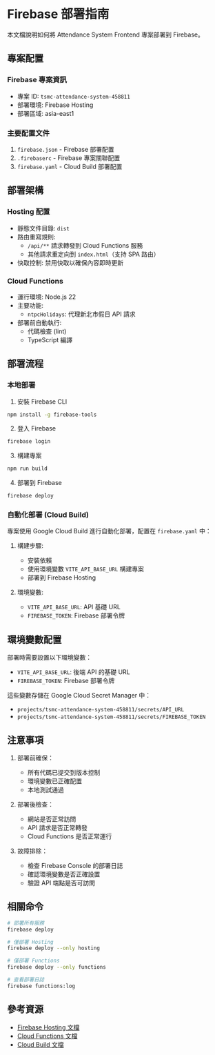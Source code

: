 # Firebase 部署指南

本文檔說明如何將 Attendance System Frontend 專案部署到 Firebase。

## 專案配置

### Firebase 專案資訊
- 專案 ID: `tsmc-attendance-system-458811`
- 部署環境: Firebase Hosting
- 部署區域: asia-east1

### 主要配置文件
1. `firebase.json` - Firebase 部署配置
2. `.firebaserc` - Firebase 專案關聯配置
3. `firebase.yaml` - Cloud Build 部署配置

## 部署架構

### Hosting 配置
- 靜態文件目錄: `dist`
- 路由重寫規則:
  - `/api/**` 請求轉發到 Cloud Functions 服務
  - 其他請求重定向到 `index.html`（支持 SPA 路由）
- 快取控制: 禁用快取以確保內容即時更新

### Cloud Functions
- 運行環境: Node.js 22
- 主要功能:
  - `ntpcHolidays`: 代理新北市假日 API 請求
- 部署前自動執行:
  - 代碼檢查 (lint)
  - TypeScript 編譯

## 部署流程

### 本地部署
1. 安裝 Firebase CLI
```bash
npm install -g firebase-tools
```

2. 登入 Firebase
```bash
firebase login
```

3. 構建專案
```bash
npm run build
```

4. 部署到 Firebase
```bash
firebase deploy
```

### 自動化部署 (Cloud Build)
專案使用 Google Cloud Build 進行自動化部署，配置在 `firebase.yaml` 中：

1. 構建步驟:
   - 安裝依賴
   - 使用環境變數 `VITE_API_BASE_URL` 構建專案
   - 部署到 Firebase Hosting

2. 環境變數:
   - `VITE_API_BASE_URL`: API 基礎 URL
   - `FIREBASE_TOKEN`: Firebase 部署令牌

## 環境變數配置

部署時需要設置以下環境變數：
- `VITE_API_BASE_URL`: 後端 API 的基礎 URL
- `FIREBASE_TOKEN`: Firebase 部署令牌

這些變數存儲在 Google Cloud Secret Manager 中：
- `projects/tsmc-attendance-system-458811/secrets/API_URL`
- `projects/tsmc-attendance-system-458811/secrets/FIREBASE_TOKEN`

## 注意事項

1. 部署前確保：
   - 所有代碼已提交到版本控制
   - 環境變數已正確配置
   - 本地測試通過

2. 部署後檢查：
   - 網站是否正常訪問
   - API 請求是否正常轉發
   - Cloud Functions 是否正常運行

3. 故障排除：
   - 檢查 Firebase Console 的部署日誌
   - 確認環境變數是否正確設置
   - 驗證 API 端點是否可訪問

## 相關命令

```bash
# 部署所有服務
firebase deploy

# 僅部署 Hosting
firebase deploy --only hosting

# 僅部署 Functions
firebase deploy --only functions

# 查看部署日誌
firebase functions:log
```

## 參考資源

- [Firebase Hosting 文檔](https://firebase.google.com/docs/hosting)
- [Cloud Functions 文檔](https://firebase.google.com/docs/functions)
- [Cloud Build 文檔](https://cloud.google.com/build/docs)